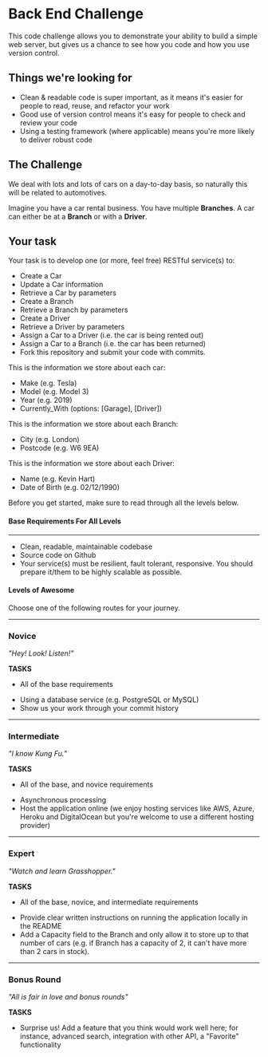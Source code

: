 Back End Challenge
====================

This code challenge allows you to demonstrate your ability to build a simple web server, but gives us a chance to see how you code and how you use version control.

## Things we're looking for
- Clean & readable code is super important, as it means it's easier for people to read, reuse, and refactor your work
- Good use of version control means it's easy for people to check and review your code
- Using a testing framework (where applicable) means you're more likely to deliver robust code

## The Challenge

We deal with lots and lots of cars on a day-to-day basis, so naturally this will be related to automotives. 

Imagine you have a car rental business. You have multiple **Branches**. A car can either be at a **Branch** or with a **Driver**.

## Your task

Your task is to develop one (or more, feel free) RESTful service(s) to:

- Create a Car
- Update a Car information
- Retrieve a Car by parameters
- Create a Branch
- Retrieve a Branch by parameters
- Create a Driver
- Retrieve a Driver by parameters
- Assign a Car to a Driver (i.e. the car is being rented out)
- Assign a Car to a Branch (i.e. the car has been returned)
- Fork this repository and submit your code with commits.

This is the information we store about each car:
- Make (e.g. Tesla)
- Model (e.g. Model 3)
- Year (e.g. 2019)
- Currently_With (options: \[Garage\], \[Driver\])

This is the information we store about each Branch:
- City (e.g. London)
- Postcode (e.g. W6 9EA)

This is the information we store about each Driver:
- Name (e.g. Kevin Hart)
- Date of Birth (e.g. 02/12/1990)

Before you get started, make sure to read through all the levels below.

#### Base Requirements For All Levels
-------
- Clean, readable, maintainable codebase
- Source code on Github
- Your service(s) must be resilient, fault tolerant, responsive. You should prepare it/them to be highly scalable as possible.

#### Levels of Awesome

Choose one of the following routes for your journey. 

-------
### Novice

*"Hey! Look! Listen!"*

**TASKS**
* All of the base requirements
+ Using a database service (e.g. PostgreSQL or MySQL)
+ Show us your work through your commit history

-------
### Intermediate

*"I know Kung Fu."*

**TASKS**
* All of the base, and novice requirements
+ Asynchronous processing
+ Host the application online (we enjoy hosting services like AWS, Azure, Heroku and DigitalOcean but you're welcome to use a different hosting provider)

-------
### Expert

*"Watch and learn Grasshopper."*

**TASKS**
* All of the base, novice, and intermediate requirements
+ Provide clear written instructions on running the application locally in the README
+ Add a Capacity field to the Branch and only allow it to store up to that number of cars (e.g. if Branch has a capacity of 2, it can't have more than 2 cars in stock).

-------
### Bonus Round

*"All is fair in love and bonus rounds"*

**TASKS**
+ Surprise us! Add a feature that you think would work well here; for instance, advanced search, integration with other API, a "Favorite" functionality 
